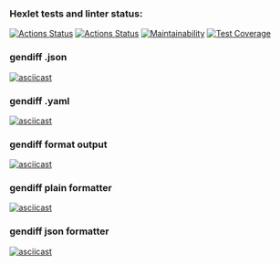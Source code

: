 ### Hexlet tests and linter status:
[![Actions Status](https://github.com/evdokimoww/frontend-project-lvl2/workflows/hexlet-check/badge.svg)](https://github.com/evdokimoww/frontend-project-lvl2/actions)
[![Actions Status](https://github.com/evdokimoww/frontend-project-lvl2/workflows/gendiff-check/badge.svg)](https://github.com/evdokimoww/frontend-project-lvl2/actions)
[![Maintainability](https://api.codeclimate.com/v1/badges/c63b7a989528c29e75b0/maintainability)](https://codeclimate.com/github/evdokimoww/frontend-project-lvl2/maintainability)
[![Test Coverage](https://api.codeclimate.com/v1/badges/c63b7a989528c29e75b0/test_coverage)](https://codeclimate.com/github/evdokimoww/frontend-project-lvl2/test_coverage)

### gendiff .json
[![asciicast](https://asciinema.org/a/h5NCB1nx45ned19wv7dVkCth9.svg)](https://asciinema.org/a/h5NCB1nx45ned19wv7dVkCth9)

### gendiff .yaml
[![asciicast](https://asciinema.org/a/QdyainInVbLVjruQ1zGlmanRh.svg)](https://asciinema.org/a/QdyainInVbLVjruQ1zGlmanRh)

### gendiff format output
[![asciicast](https://asciinema.org/a/vTQro8QiOE0DltVOm0IWEHnLM.svg)](https://asciinema.org/a/vTQro8QiOE0DltVOm0IWEHnLM)

### gendiff plain formatter
[![asciicast](https://asciinema.org/a/d4M8D5Qgdf1cJvAevuuK5ztcj.svg)](https://asciinema.org/a/d4M8D5Qgdf1cJvAevuuK5ztcj)

### gendiff json formatter
[![asciicast](https://asciinema.org/a/shRJCvGQkSiXMlmWklFfEDq5U.svg)](https://asciinema.org/a/shRJCvGQkSiXMlmWklFfEDq5U)